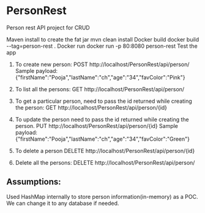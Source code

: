 # PersonRest
Person rest API project for CRUD

Maven install to create the fat jar
	mvn clean install
Docker build
	docker build --tag=person-rest .
Docker run
	docker run -p 80:8080 person-rest
Test the app

1. To create new person:
   POST http://localhost/PersonRest/api/person/
   Sample payload:{"firstName":"Pooja","lastName":"ch","age":"34","favColor":"Pink"}

2. To list all the persons:
   GET  http://localhost/PersonRest/api/person/

3. To get a particular person, need to pass the id returned while creating the person:
   GET  http://localhost/PersonRest/api/person/{id}

4. To update the person need to pass the id returned while creating the person.
   PUT  http://localhost/PersonRest/api/person/{id}
   Sample payload:{"firstName":"Pooja","lastName":"ch","age":"34","favColor":"Green"}

5. To delete a person
   DELETE http://localhost/PersonRest/api/person/{id}

6. Delete all the persons:
   DELETE http://localhost/PersonRest/api/person/

Assumptions:
------------
Used HashMap internally to store person information(in-memory) as a POC. We can change it to any database if needed.
   
	


